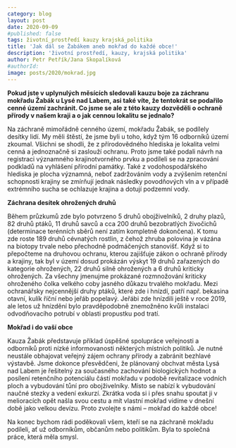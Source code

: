 ```yaml
---
category: blog
layout: post
date: 2020-09-09
#published: false
tags: životní_prostředí kauzy krajská_politika
title: 'Jak dál se Žabákem aneb mokřad do každé obce!'
description: 'životní prostředí, kauzy, krajská politika' 
author: Petr Petřík/Jana Skopalíková
#authorId: 
image: posts/2020/mokrad.jpg
---
```


**Pokud jste v uplynulých měsících sledovali kauzu boje za záchranu mokřadu Žabák u Lysé nad Labem, asi také víte, že tentokrát se podařilo cenné území zachránit. Co jsme se ale z této kauzy dozvěděli o ochraně přírody v našem kraji a o jak cennou lokalitu se jednalo?**

Na záchraně mimořádně cenného území, mokřadu Žabák, se podílely desítky lidí. My měli štěstí, že jsme byli u toho, když tým 16 odborníků území zkoumal. Všichni se shodli, že z přírodovědného hlediska je lokalita velmi cenná a jednoznačně si zaslouží ochranu. Proto jsme také podali návrh na registraci významného krajinotvorného prvku a podíleli se na zpracování podkladů na vyhlášení přírodní památky. Také z vodohospodářského hlediska je plocha významná, neboť zadržováním vody a zvýšením retenční schopnosti krajiny se zmírňují jednak následky povodňových vln a v případě extrémního sucha se ochlazuje krajina a dotují podzemní vody. 

**Záchrana desítek ohrožených druhů**

Během průzkumů zde bylo potvrzeno 5 druhů obojživelníků, 2 druhy plazů, 82 druhů ptáků, 11 druhů savců a cca 200 druhů bezobratlých živočichů (determinace terénních sběrů není zatím kompletně dokončena). K tomu zde roste 189 druhů cévnatých rostlin, z čehož zhruba polovina je vázána na biotopy trvale nebo přechodně podmáčených stanovišť. Když si to přepočteme na druhovou ochranu, kterou zajišťuje zákon o ochraně přírody a krajiny, tak byl v území dosud prokázán výskyt 19 druhů zařazených do kategorie ohrožených, 22 druhů silně ohrožených a 6 druhů kriticky ohrožených. Za všechny jmenujme prokázané rozmnožování kriticky ohroženého čolka velkého coby jasného důkazu trvalého mokřadu. Mezi ochranářsky nejcennější druhy ptáků, které zde i hnízdí, patří např. bekasina otavní, kulík říční nebo jeřáb popelavý. Jeřábi zde hnízdili ještě v roce 2019, ale letos už hnízdění bylo pravděpodobně znemožněno kvůli instalaci odvodňovacího potrubí v oblasti propustku pod tratí.

**Mokřad i do vaší obce**

Kauza Žabák představuje příklad úspěšné spolupráce veřejnosti a odborníků proti nízké informovanosti některých místních politiků. Je nutné neustále obhajovat veřejný zájem ochrany přírody a zabránit bezhlavé výstavbě. Jsme dokonce přesvědčeni, že plánovaný obchvat města Lysá nad Labem je řešitelný za současného zachování biologických hodnot a posílení retenčního potenciálu částí mokřadu v podobě revitalizace vodních ploch a vybudování tůní pro obojživelníky. Místo se nabízí k vybudování naučné stezky a vedení exkurzí. Zkrátka voda si i přes snahu spoutat ji v melioracích opět našla svou cestu a mít vlastní mokřad vidíme v dnešní době jako velkou devízu. Proto zvolejte s námi – mokřad do každé obce!

Na konec bychom rádi poděkovali všem, kteří se na záchraně mokřadu podíleli, ať už odborníkům, občanům nebo politikům. Byla to společná práce, která měla smysl.
